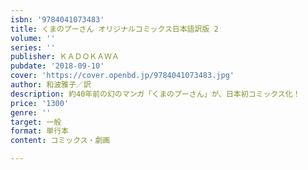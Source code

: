 ```yaml
---
isbn: '9784041073483'
title: くまのプーさん オリジナルコミックス日本語訳版 2
volume: ''
series: ''
publisher: ＫＡＤＯＫＡＷＡ
pubdate: '2018-09-10'
cover: 'https://cover.openbd.jp/9784041073483.jpg'
author: 和波雅子／訳
description: 約40年前の幻のマンガ「くまのプーさん」が、日本初コミックス化！
price: '1300'
genre: ''
target: 一般
format: 単行本
content: コミックス・劇画

---
```

